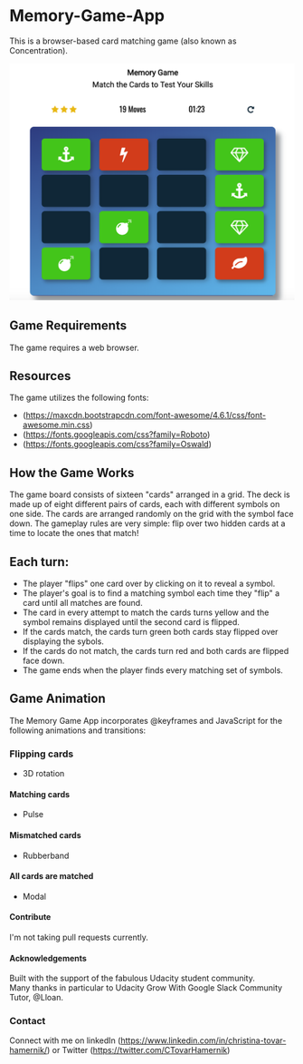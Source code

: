 # Memory-Game-App
This is a browser-based card matching game (also known as Concentration).  

![Image of the Memory Game App](memory-game-screenshot.png)

## Game Requirements
The game requires a web browser.

## Resources
The game utilizes the following fonts:
  *   (https://maxcdn.bootstrapcdn.com/font-awesome/4.6.1/css/font-awesome.min.css)
  *   (https://fonts.googleapis.com/css?family=Roboto)
  *   (https://fonts.googleapis.com/css?family=Oswald)


## How the Game Works
The game board consists of sixteen "cards" arranged in a grid. The deck is made up of eight different pairs of cards, each with different symbols on one side. The cards are arranged randomly on the grid with the symbol face down. The gameplay rules are very simple: flip over two hidden cards at a time to locate the ones that match!

## Each turn:

   * The player "flips" one card over by clicking on it to reveal a symbol.
   * The player's goal is to find a matching symbol each time they "flip" a card until all matches are found. 
   * The card in every attempt to match the cards turns yellow and the symbol remains displayed until the second card is flipped.   
   * If the cards match, the cards turn green both cards stay flipped over displaying the sybols.
   * If the cards do not match, the cards turn red and both cards are flipped face down.
   * The game ends when the player finds every matching set of symbols.

## Game Animation
The Memory Game App incorporates @keyframes and JavaScript for the following animations and transitions:
### Flipping cards   
   * 3D rotation
#### Matching cards   
   * Pulse     
#### Mismatched cards   
   * Rubberband
#### All cards are matched     
   * Modal
   
#### Contribute
I'm not taking pull requests currently.

#### Acknowledgements
Built with the support of the fabulous Udacity student community.   
Many thanks in particular to Udacity Grow With Google Slack Community Tutor, @Lloan.

### Contact
Connect with me on linkedIn (https://www.linkedin.com/in/christina-tovar-hamernik/) or Twitter (https://twitter.com/CTovarHamernik)
